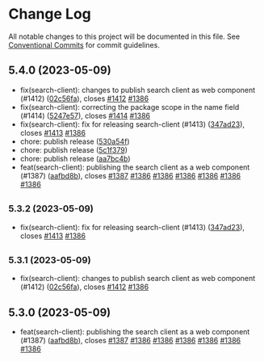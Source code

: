 # Change Log

All notable changes to this project will be documented in this file.
See [Conventional Commits](https://conventionalcommits.org) for commit guidelines.

## 5.4.0 (2023-05-09)

* fix(search-client): changes to publish search client as web component (#1412) ([02c56fa](https://github.com/sourcefuse/loopback4-microservice-catalog/commit/02c56fa)), closes [#1412](https://github.com/sourcefuse/loopback4-microservice-catalog/issues/1412) [#1386](https://github.com/sourcefuse/loopback4-microservice-catalog/issues/1386)
* fix(search-client): correcting the package scope in the name field (#1414) ([5247e57](https://github.com/sourcefuse/loopback4-microservice-catalog/commit/5247e57)), closes [#1414](https://github.com/sourcefuse/loopback4-microservice-catalog/issues/1414) [#1386](https://github.com/sourcefuse/loopback4-microservice-catalog/issues/1386)
* fix(search-client): fix for releasing search-client (#1413) ([347ad23](https://github.com/sourcefuse/loopback4-microservice-catalog/commit/347ad23)), closes [#1413](https://github.com/sourcefuse/loopback4-microservice-catalog/issues/1413) [#1386](https://github.com/sourcefuse/loopback4-microservice-catalog/issues/1386)
* chore: publish release ([530a54f](https://github.com/sourcefuse/loopback4-microservice-catalog/commit/530a54f))
* chore: publish release ([5c1f379](https://github.com/sourcefuse/loopback4-microservice-catalog/commit/5c1f379))
* chore: publish release ([aa7bc4b](https://github.com/sourcefuse/loopback4-microservice-catalog/commit/aa7bc4b))
* feat(search-client): publishing the search client as a web component (#1387) ([aafbd8b](https://github.com/sourcefuse/loopback4-microservice-catalog/commit/aafbd8b)), closes [#1387](https://github.com/sourcefuse/loopback4-microservice-catalog/issues/1387) [#1386](https://github.com/sourcefuse/loopback4-microservice-catalog/issues/1386) [#1386](https://github.com/sourcefuse/loopback4-microservice-catalog/issues/1386) [#1386](https://github.com/sourcefuse/loopback4-microservice-catalog/issues/1386) [#1386](https://github.com/sourcefuse/loopback4-microservice-catalog/issues/1386) [#1386](https://github.com/sourcefuse/loopback4-microservice-catalog/issues/1386) [#1386](https://github.com/sourcefuse/loopback4-microservice-catalog/issues/1386)





## <small>5.3.2 (2023-05-09)</small>

* fix(search-client): fix for releasing search-client (#1413) ([347ad23](https://github.com/sourcefuse/loopback4-microservice-catalog/commit/347ad23)), closes [#1413](https://github.com/sourcefuse/loopback4-microservice-catalog/issues/1413) [#1386](https://github.com/sourcefuse/loopback4-microservice-catalog/issues/1386)





## <small>5.3.1 (2023-05-09)</small>

* fix(search-client): changes to publish search client as web component (#1412) ([02c56fa](https://github.com/sourcefuse/loopback4-microservice-catalog/commit/02c56fa)), closes [#1412](https://github.com/sourcefuse/loopback4-microservice-catalog/issues/1412) [#1386](https://github.com/sourcefuse/loopback4-microservice-catalog/issues/1386)





## 5.3.0 (2023-05-09)

* feat(search-client): publishing the search client as a web component (#1387) ([aafbd8b](https://github.com/sourcefuse/loopback4-microservice-catalog/commit/aafbd8b)), closes [#1387](https://github.com/sourcefuse/loopback4-microservice-catalog/issues/1387) [#1386](https://github.com/sourcefuse/loopback4-microservice-catalog/issues/1386) [#1386](https://github.com/sourcefuse/loopback4-microservice-catalog/issues/1386) [#1386](https://github.com/sourcefuse/loopback4-microservice-catalog/issues/1386) [#1386](https://github.com/sourcefuse/loopback4-microservice-catalog/issues/1386) [#1386](https://github.com/sourcefuse/loopback4-microservice-catalog/issues/1386) [#1386](https://github.com/sourcefuse/loopback4-microservice-catalog/issues/1386)
